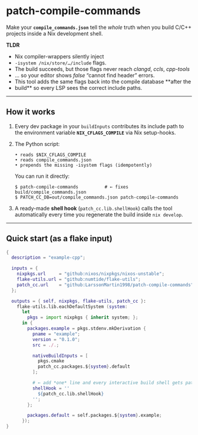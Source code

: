 # patch-compile-commands

Make your **`compile_commands.json`** tell the *whole* truth when you build
C/C++ projects inside a Nix development shell.

 **TLDR**  
- Nix compiler-wrappers silently inject  
- `-isystem /nix/store/…/include` flags.  
- The build succeeds, but those flags never reach *clangd*, *ccls*, *cpp-tools*
- … so your editor shows *false* “cannot find header” errors.  
- This tool adds the same flags back into the compile database **after the
- build** so every LSP sees the correct include paths.

---

## How it works

1.  Every dev package in your `buildInputs` contributes its include path to the
    environment variable **`NIX_CFLAGS_COMPILE`** via Nix setup-hooks.

2.  The Python script:
    ```text
    • reads $NIX_CFLAGS_COMPILE
    • reads compile_commands.json
    • prepends the missing -isystem flags (idempotently)
    ```
    You can run it directly:

    ```console
    $ patch-compile-commands          # ← fixes build/compile_commands.json
    $ PATCH_CC_DB=out/compile_commands.json patch-compile-commands
    ```

3.  A ready-made **shell hook** (`patch_cc.lib.shellHook`) calls the tool
    automatically every time you regenerate the build inside `nix develop`.

---

## Quick start (as a flake input)

```nix
{
  description = "example-cpp";

  inputs = {
    nixpkgs.url     = "github:nixos/nixpkgs/nixos-unstable";
    flake-utils.url = "github:numtide/flake-utils";
    patch_cc.url    = "github:LarssonMartin1998/patch-compile-commands";
  };

  outputs = { self, nixpkgs, flake-utils, patch_cc }:
    flake-utils.lib.eachDefaultSystem (system:
      let
        pkgs = import nixpkgs { inherit system; };
      in {
        packages.example = pkgs.stdenv.mkDerivation {
          pname = "example";
          version = "0.1.0";
          src = ./.;

          nativeBuildInputs = [
            pkgs.cmake
            patch_cc.packages.${system}.default
          ];

          # ← add *one* line and every interactive build shell gets patched
          shellHook = ''
            ${patch_cc.lib.shellHook}
          '';
        };

        packages.default = self.packages.${system}.example;
      });
}
```
